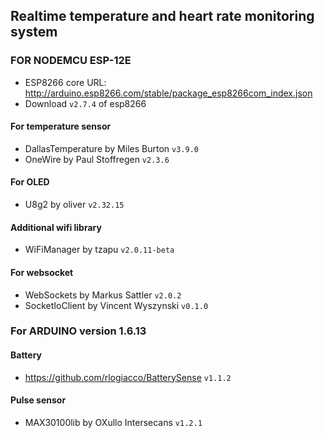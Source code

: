 ## Realtime temperature and heart rate monitoring system

### FOR NODEMCU ESP-12E
- ESP8266 core URL: http://arduino.esp8266.com/stable/package_esp8266com_index.json
- Download `v2.7.4` of esp8266

#### For temperature sensor
- DallasTemperature by Miles Burton `v3.9.0`
- OneWire by Paul Stoffregen `v2.3.6`

#### For OLED
- U8g2 by oliver `v2.32.15`

#### Additional wifi library
- WiFiManager by tzapu `v2.0.11-beta`

#### For websocket
- WebSockets by Markus Sattler `v2.0.2`
- SocketIoClient by Vincent Wyszynski `v0.1.0`


### For ARDUINO version 1.6.13
#### Battery 
- https://github.com/rlogiacco/BatterySense `v1.1.2`

#### Pulse sensor
- MAX30100lib by OXullo Intersecans `v1.2.1`